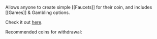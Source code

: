 Allows anyone to create simple [[Faucets]] for their coin, and includes [[Games]] & Gambling options.

Check it out [here](https://crex24.com/?refid=qrbrdcjdbkjprjcrpjrn).

Recommended coins for withdrawal: 